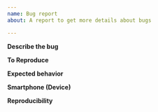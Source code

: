 ```yaml
---
name: Bug report
about: A report to get more details about bugs

---
```


**Describe the bug**

**To Reproduce**

**Expected behavior**

**Smartphone (Device)**

**Reproducibility**

